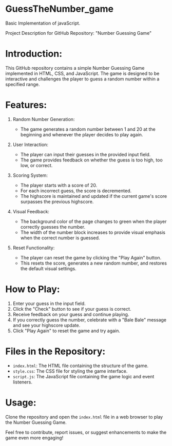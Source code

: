 # GuessTheNumber_game
Basic Implementation of javaScript.

Project Description for GitHub Repository: "Number Guessing Game"

# Introduction:
This GitHub repository contains a simple Number Guessing Game implemented in HTML, CSS, and JavaScript. The game is designed to be interactive and challenges the player to guess a random number within a specified range.

# Features:
1. Random Number Generation:
   - The game generates a random number between 1 and 20 at the beginning and whenever the player decides to play again.

2. User Interaction:
   - The player can input their guesses in the provided input field.
   - The game provides feedback on whether the guess is too high, too low, or correct.

3. Scoring System:
   - The player starts with a score of 20.
   - For each incorrect guess, the score is decremented.
   - The highscore is maintained and updated if the current game's score surpasses the previous highscore.

4. Visual Feedback:
   - The background color of the page changes to green when the player correctly guesses the number.
   - The width of the number block increases to provide visual emphasis when the correct number is guessed.

5. Reset Functionality:
   - The player can reset the game by clicking the "Play Again" button.
   - This resets the score, generates a new random number, and restores the default visual settings.

# How to Play:
1. Enter your guess in the input field.
2. Click the "Check" button to see if your guess is correct.
3. Receive feedback on your guess and continue playing.
4. If you correctly guess the number, celebrate with a "Bale Bale" message and see your highscore update.
5. Click "Play Again" to reset the game and try again.

# Files in the Repository:
- `index.html`: The HTML file containing the structure of the game.
- `style.css`: The CSS file for styling the game interface.
- `script.js`: The JavaScript file containing the game logic and event listeners.

# Usage:
Clone the repository and open the `index.html` file in a web browser to play the Number Guessing Game.

Feel free to contribute, report issues, or suggest enhancements to make the game even more engaging!
